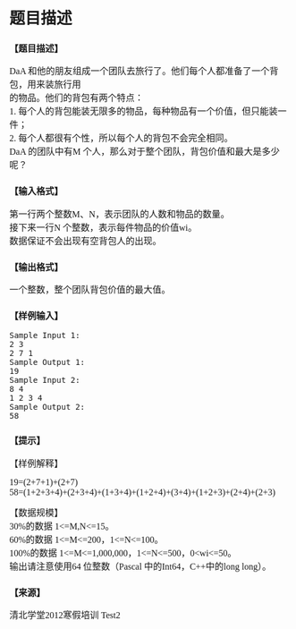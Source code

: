 # 题目描述


<h3>
	<span style="font-family:&#39;Microsoft YaHei&#39;;font-size:16px;">【题目描述】</span> 
</h3>
<p>
	<span style="font-family:&#39;Microsoft YaHei&#39;;"><span style="font-family:&#39;Microsoft YaHei&#39;;font-size:16px;">DaA 和他的朋友组成一个团队去旅行了。他们每个人都准备了一个背包，用来装旅行用</span><br/>
<span style="font-family:&#39;Microsoft YaHei&#39;;font-size:16px;"> 的物品。他们的背包有两个特点：</span><br/>
<span style="font-family:&#39;Microsoft YaHei&#39;;font-size:16px;"> 1. 每个人的背包能装无限多的物品，每种物品有一个价值，但只能装一件；</span><br/>
<span style="font-family:&#39;Microsoft YaHei&#39;;font-size:16px;"> 2. 每个人都很有个性，所以每个人的背包不会完全相同。</span><br/>
<span style="font-family:&#39;Microsoft YaHei&#39;;font-size:16px;"> DaA 的团队中有M 个人，那么对于整个团队，背包价值和最大是多少呢？</span></span> 
</p>
<h3>
	<span style="font-family:&#39;Microsoft YaHei&#39;;font-size:16px;">【输入格式】</span> 
</h3>
<p>
	<span style="font-family:&#39;Microsoft YaHei&#39;;"><span style="font-family:&#39;Microsoft YaHei&#39;;font-size:16px;">第一行两个整数M、N，表示团队的人数和物品的数量。</span><br/>
<span style="font-family:&#39;Microsoft YaHei&#39;;font-size:16px;"> 接下来一行N 个整数，表示每件物品的价值wi。</span><br/>
<span style="font-family:&#39;Microsoft YaHei&#39;;font-size:16px;"> 数据保证不会出现有空背包人的出现。</span></span> 
</p>
<h3>
	<span style="font-family:&#39;Microsoft YaHei&#39;;font-size:16px;">【输出格式】</span> 
</h3>
<p>
	<span style="font-family:&#39;Microsoft YaHei&#39;;font-size:16px;">一个整数，整个团队背包价值的最大值。</span> 
</p>
<h3>
	<span style="font-family:&#39;Microsoft YaHei&#39;;font-size:16px;">【样例输入】</span> 
</h3>
<pre>Sample Input 1:
2 3
2 7 1
Sample Output 1:
19
Sample Input 2:
8 4
1 2 3 4
Sample Output 2:
58
</pre>
<h3>
	<span style="font-family:&#39;Microsoft YaHei&#39;;font-size:16px;">【提示】</span> 
</h3>
<p>
	<span style="font-family:&#39;Microsoft YaHei&#39;;font-size:16px;">【样例解释】</span> 
</p>
<p>
	<span><span style="font-family:&#39;Microsoft YaHei&#39;;font-size:16px;">19=(2+7+1)+(2+7)</span><br/>
<span style="font-family:&#39;Microsoft YaHei&#39;;font-size:16px;">58=(1+2+3+4)+(2+3+4)+(1+3+4)+(1+2+4)+(3+4)+(1+2+3)+(2+4)+(2+3)</span></span> 
</p>
<p>
	<span><span style="font-family:&#39;Microsoft YaHei&#39;;font-size:16px;">【数据规模】</span><br/>
<span><span style="font-family:&#39;Microsoft YaHei&#39;;font-size:16px;">30%的数据 1&lt;=M,N&lt;=15。</span><br/>
<span style="font-family:&#39;Microsoft YaHei&#39;;font-size:16px;">60%的数据 1&lt;=M&lt;=200，1&lt;=N&lt;=100。</span><br/>
<span style="font-family:&#39;Microsoft YaHei&#39;;font-size:16px;">100%的数据 1&lt;=M&lt;=1,000,000，1&lt;=N&lt;=500，0&lt;wi&lt;=50。</span><br/>
<span style="font-family:&#39;Microsoft YaHei&#39;;font-size:16px;">输出请注意使用64 位整数（Pascal 中的Int64，C++中的long long）。</span></span><span><wi<=50。< span=""><br/>
<span></span></wi<=50。<></span> </span> 
</p>
<h3>
	<span style="font-family:&#39;Microsoft YaHei&#39;;font-size:16px;">【来源】</span> 
</h3>
<p>
	<span style="font-family:&#39;Microsoft YaHei&#39;;font-size:16px;">清北学堂2012寒假培训 Test2</span> 
</p>
